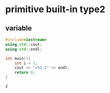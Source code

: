 # primitive built-in type2

## variable
```cpp
#include<iostream>
using std::cout;
using std::endl;

int main(){
    int i = 1;
    cout << "ch2-2" << endl;
    return 0;
}

```
```
2
```